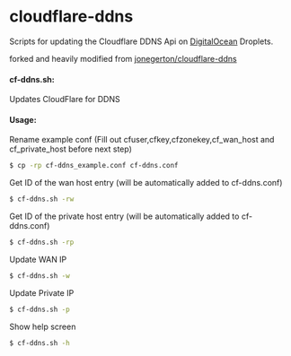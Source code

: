 # cloudflare-ddns
Scripts for updating the Cloudflare DDNS Api on [DigitalOcean](https://m.do.co/c/f1f2b475fca0) Droplets.

forked and heavily modified from [jonegerton/cloudflare-ddns](https://github.com/jonegerton/cloudflare-ddns)

#### cf-ddns.sh:

Updates CloudFlare for DDNS

#### Usage:

Rename example conf (Fill out cfuser,cfkey,cfzonekey,cf_wan_host and cf_private_host before next step)
```bash
$ cp -rp cf-ddns_example.conf cf-ddns.conf
```
Get ID of the wan host entry (will be automatically added to cf-ddns.conf)
```bash
$ cf-ddns.sh -rw 
```
Get ID of the private host entry (will be automatically added to cf-ddns.conf)
```bash
$ cf-ddns.sh -rp
```
Update WAN IP
```bash
$ cf-ddns.sh -w
```

Update Private IP
```bash
$ cf-ddns.sh -p
```

Show help screen
```bash
$ cf-ddns.sh -h
```

